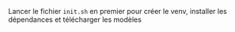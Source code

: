 
Lancer le fichier `init.sh` en premier pour créer le venv, installer les dépendances et télécharger les modèles

